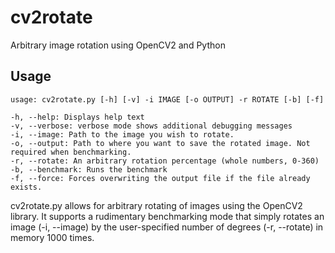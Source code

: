 # cv2rotate
Arbitrary image rotation using OpenCV2 and Python

## Usage
```
usage: cv2rotate.py [-h] [-v] -i IMAGE [-o OUTPUT] -r ROTATE [-b] [-f]

-h, --help: Displays help text
-v, --verbose: verbose mode shows additional debugging messages
-i, --image: Path to the image you wish to rotate.
-o, --output: Path to where you want to save the rotated image. Not required when benchmarking.
-r, --rotate: An arbitrary rotation percentage (whole numbers, 0-360)
-b, --benchmark: Runs the benchmark
-f, --force: Forces overwriting the output file if the file already exists.
```

cv2rotate.py allows for arbitrary rotating of images using the OpenCV2 library. It supports a rudimentary benchmarking mode that simply rotates an image (-i, --image) by the user-specified number of degrees (-r, --rotate) in memory 1000 times.
